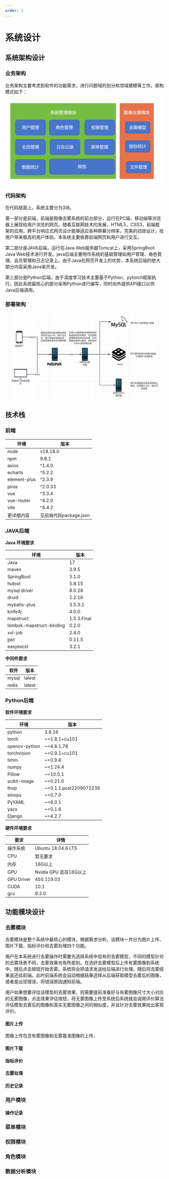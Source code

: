 ```yaml
---
order: 2
---
```


# 系统设计
## 系统架构设计
### 业务架构
业务架构主要考虑到软件的功能需求，进行问题域的划分和领域建模等工作。架构模式如下：

![](assets/系统业务架构.png)

### 代码架构
在代码层面上，系统主要分为3块。

第一部分是前端，前端是图像去雾系统的前台部分，运行在PC端，移动端等浏览器上展现给用户浏览的网页。随着互联网技术的发展，HTML5，CSS3，前端框架的应用，跨平台响应式网页设计能够适应各种屏幕分辨率，完美的动效设计，给用户带来极高的用户体验。本系统主要依靠前端网页和用户进行交互。

第二部分是JAVA后端，运行在Java Web服务器Tomcat上，采用SpringBoot Java Web技术进行开发。java后端主要用作系统的基础管理如用户管理、角色管理、会员管理和日志记录上。由于Java在网页开发上的优势，本系统后端的绝大部分内容采用Java来开发。

第三部分是Python后端，由于深度学习技术主要基于Python、pytorch框架执行。因此系统最核心的部分采用Python进行编写，同时向外提供API接口以供Java后端调用。

### 部署架构
![](assets/部署架构.png)

## 技术栈
### 前端
| 环境           | 版本                |
|--------------|-------------------|
| node         | v18.18.0          |
| npm          | 9.8.1             |
| axios        | ^1.4.0            |
| echarts      | ^5.2.2            |
| element-plus | ^2.3.9            |
| pinia        | ^2.0.33           |
| vue          | ^3.3.4            |
| vue-router   | ^4.2.0            |
| vite         | ^4.4.2            |
| 更详细内容        | 见前端代码package.json | 

### JAVA后端
**Java 环境要求**

| 环境                       | 版本          |
|--------------------------|-------------|
| Java                     | 17          |
| maven                    | 3.9.5       |
| SpringBoot               | 3.1.0       |
| hutool                   | 5.8.15      |
| mysql driver             | 8.0.28      |
| druid                    | 1.2.16      |
| mybatis-plus             | 3.5.3.1     |
| knife4j                  | 4.0.0       |
| mapstruct                | 1.5.3.Final |
| lombok-mapstruct-binding | 0.2.0       |
| xxl-job                  | 2.4.0       |
| jjwt                     | 0.11.5      |
| easyexcel                | 3.2.1       |

**中间件要求**

| 软件    | 版本     |
|-------|--------|
| mysql | latest |
| redis | latest |

### Python后端
**软件环境要求**

| 环境            | 版本                     |
|---------------|------------------------|
| python        | 3.8.16                 |
| torch         | ~=1.8.1+cu101          |
| opencv-python | ~=4.8.1.78             |
| torchvision   | ~=0.9.1+cu101          |
| timm          | ~=0.9.8                |
| numpy         | ~=1.24.4               |
| Pillow        | ~=10.0.1               |
| scikit-image  | ~=0.21.0               |
| thop          | ~=0.1.1.post2209072238 |
| einops        | ~=0.7.0                |
| PyYAML        | ~=6.0.1                |
| yacs          | ~=0.1.8                |
| Django        | ~=4.2.7                |

**硬件环境要求**

| 要求         | 详情                 |
|------------|--------------------|
| 操作系统       | Ubuntu 18.04.6 LTS |
| CPU        | 暂无要求               |
| 内存         | 16G以上              |
| GPU        | Nvidia GPU 显存16G以上 |
| GPU Driver | 450.119.03         |
| CUDA       | 10.1               |
| gcc        | 9.3.0              | 

## 功能模块设计

### 去雾模块
去雾模块是整个系统中最核心的模块，根据需求分析，该模块一共分为图片上传、图片下载、指标评价和去雾处理四个功能。

用户在本系统进行去雾操作时需要先选择系统中现有的去雾模型，不同的模型针对的去雾场景不同，去雾效果也有所差别。在选好去雾模型后上传有雾图像到系统中，随后点击按钮开始去雾。系统将会把请求发送给后端进行处理。随后将去雾结果返还给前端。此时前端系统会自动根据结果选择从后端获取模型去雾后的图像，或者是出现错误，将错误原因通知前端。

用户如果想要评估该模型的去雾效果，则需要提前准备好与有雾图像尺寸大小对应的无雾图像，点击效果评估按钮，将无雾图像上传至系统后系统就会调用评价算法评估模型去雾后的图像和真实无雾图像之间的相似度，并且针对去雾效果给出客观评价。


#### 图片上传
图像上传包含有雾图像和无雾基准图像的上传，
#### 图片下载

#### 指标评价

#### 去雾处理


#### 历史记录


### 用户模块

#### 操作记录

### 菜单模块

### 权限模块


### 角色模块


### 数据分析模块



